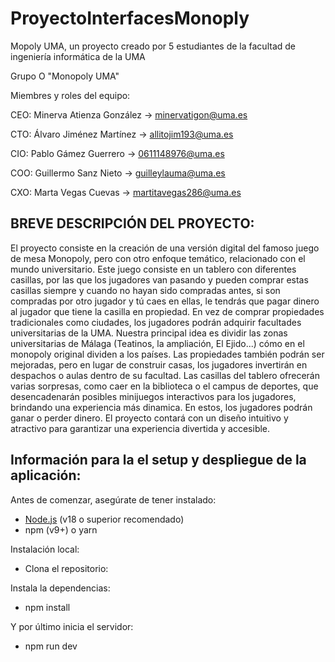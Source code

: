 # ProyectoInterfacesMonoply
Mopoly UMA, un proyecto creado por 5 estudiantes de la facultad de ingeniería informática de la UMA

Grupo O "Monopoly UMA"

Miembres y roles del equipo: 

CEO: Minerva Atienza González -> minervatigon@uma.es

CTO: Álvaro Jiménez Martínez -> allitojim193@uma.es

CIO: Pablo Gámez Guerrero -> 0611148976@uma.es

COO: Guillermo Sanz Nieto  -> guilleylauma@uma.es 

CXO: Marta Vegas Cuevas -> martitavegas286@uma.es


## BREVE DESCRIPCIÓN DEL PROYECTO: 

El proyecto consiste en la creación de una versión digital del famoso juego de mesa Monopoly, pero con otro enfoque temático, relacionado con el mundo universitario. 
Este juego consiste en un tablero con diferentes casillas, por las que los jugadores van pasando y pueden comprar estas casillas siempre y cuando no hayan sido compradas antes, si son compradas por otro jugador y tú caes en ellas, le tendrás que pagar dinero al jugador que tiene la casilla en propiedad. 
En  vez de comprar propiedades tradicionales como ciudades, los jugadores podrán adquirir facultades universitarias de la UMA. 
Nuestra principal idea es dividir las zonas universitarias de Málaga (Teatinos, la ampliación, El Ejido...) cómo en el monopoly original dividen a los países. 
Las propiedades también podrán ser mejoradas, pero en lugar de construir casas, los jugadores invertirán en despachos o aulas dentro de su facultad.
Las casillas del tablero ofrecerán varias sorpresas, como caer en la biblioteca o el campus de deportes, que desencadenarán posibles minijuegos interactivos para los jugadores, brindando una experiencia más dinamica. En estos, los jugadores podrán ganar o perder dinero.
El proyecto contará con un diseño intuitivo y atractivo para garantizar una experiencia divertida y accesible.


## Información para la el setup y despliegue de la aplicación: 
Antes de comenzar, asegúrate de tener instalado:

- [Node.js](https://nodejs.org/) (v18 o superior recomendado)
- npm (v9+) o yarn

Instalación local: 
- Clona el repositorio:

Instala la dependencias: 
- npm install

Y por último inicia el servidor: 
- npm run dev